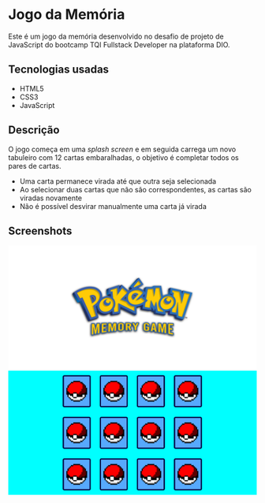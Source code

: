 # Jogo da Memória
Este é um jogo da memória desenvolvido no desafio de projeto de JavaScript do bootcamp TQI Fullstack Developer na plataforma DIO.

## Tecnologias usadas

- HTML5
- CSS3
- JavaScript

## Descrição

O jogo começa em uma _splash screen_ e em seguida carrega um novo tabuleiro com 12 cartas embaralhadas, o objetivo é completar todos os pares de cartas.
- Uma carta permanece virada até que outra seja selecionada
- Ao selecionar duas cartas que não são correspondentes, as cartas são viradas novamente
- Não é possível desvirar manualmente uma carta já virada 

## Screenshots

<img src="/screenshots/1.png" alt="first-screenshot">
<img src="/screenshots/2.png" alt="second-screenshot">
